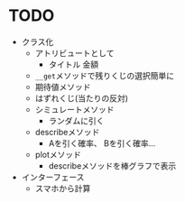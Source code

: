 # TODO

* クラス化
    * アトリビュートとして
        * タイトル
        金額
    * `__get`メソッドで残りくじの選択簡単に
    * 期待値メソッド
    * はずれくじ(当たりの反対)
    * シミュレートメソッド
        * ランダムに引く
    * describeメソッド
        * Aを引く確率、 Bを引く確率...
    * plotメソッド
        * describeメソッドを棒グラフで表示
* インターフェース
    * スマホから計算
